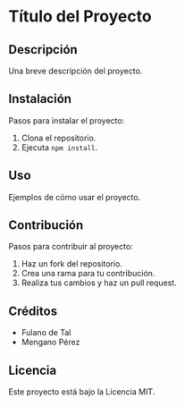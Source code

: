 # Título del Proyecto

## Descripción

Una breve descripción del proyecto.

## Instalación

Pasos para instalar el proyecto:

1. Clona el repositorio.
2. Ejecuta `npm install`.

## Uso

Ejemplos de cómo usar el proyecto.

## Contribución

Pasos para contribuir al proyecto:

1. Haz un fork del repositorio.
2. Crea una rama para tu contribución.
3. Realiza tus cambios y haz un pull request.

## Créditos

- Fulano de Tal
- Mengano Pérez

## Licencia

Este proyecto está bajo la Licencia MIT.
